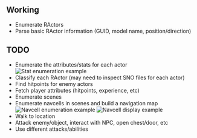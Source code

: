 ## Working ##

* Enumerate RActors
* Parse basic RActor information (GUID, model name, position/direction)

## TODO ##

* Enumerate the attributes/stats for each actor
![Stat enumeration example](http://i51.tinypic.com/jz6teu.png)
* Classify each RActor (may need to inspect SNO files for each actor)
* Find hitpoints for enemy actors
* Fetch player attributes (hitpoints, experience, etc)
* Enumerate scenes
* Enumerate navcells in scenes and build a navigation map
![Navcell enumeration example](http://www.ownedcore.com/forums/attachments/diablo-3/diablo-3-bots-programs/diablo-3-memory-editing/5421d1323621387-screenshot-thread-diablo-3-ds0inrme.jpg)
![Navcell display example](http://dl.dropbox.com/u/4381027/bssknuul.jpg)
* Walk to location
* Attack enemy/object, interact with NPC, open chest/door, etc
* Use different attacks/abilities
